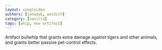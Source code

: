 ```yaml
---
layout: singleidea
authors: [jonadab, aosdict]
category: [vanilla]
tags: [whip, new artifact]
---
```

Artifact bullwhip that grants extra damage against tigers and other animals, and grants better passive pet-control effects.
